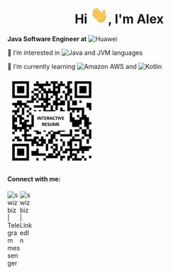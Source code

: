 <h1 align="center">Hi <img src="https://raw.githubusercontent.com/ABSphreak/ABSphreak/master/gifs/Hi.gif" width="40px" />, I'm Alex</h1>

__Java Software Engineer at__ ![Huawei](https://img.shields.io/badge/Huawei-%23FF0000.svg?style=for-the-badge&logo=huawei&logoColor=white)

👀 I’m interested in ![Java](https://img.shields.io/badge/java-%23ED8B00.svg?style=for-the-badge&logo=java&logoColor=white) and JVM languages

🌱 I’m currently learning ![Amazon AWS](https://img.shields.io/badge/Amazon_AWS-232F3E?style=for-the-badge&logo=amazon-aws&logoColor=white) and ![Kotlin](https://img.shields.io/badge/kotlin-%230095D5.svg?style=for-the-badge&logo=kotlin&logoColor=white)

<a href="https://swizbiz.github.io/cv/"><img src="qr-code black.png" alt="Qr code" width="200" height="200"></a>

#### Connect with me:

[<img align="left" alt="swizbiz | Telegram messenger" width="28px" src="https://cdn.jsdelivr.net/npm/simple-icons@latest/icons/telegram.svg" />][Telegram]
[<img align="left" alt="swizbiz | LinkedIn" width="28px" src="https://cdn.jsdelivr.net/npm/simple-icons@5.20.0/icons/linkedin.svg" />][LinkedIn]

[Telegram]: https://t.me/Swizbiz
[LinkedIn]: https://www.linkedin.com/in/aleksei-borodin

<!---
https://dev.to/envoy_/150-badges-for-github-pnk
-->
